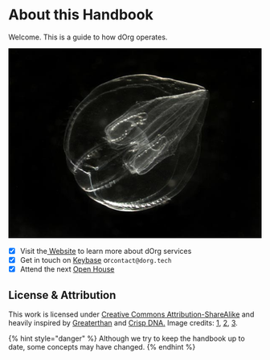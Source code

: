 # About this Handbook

Welcome. This is a guide to how dOrg operates.

![](.gitbook/assets/cell.jpeg)

* [x] Visit the[ Website](https://dorg.tech) to learn more about dOrg services
* [x] Get in touch on [Keybase](https://keybase.io/team/dorg.membrane) or`contact@dorg.tech`
* [x] Attend the next [Open House](https://www.eventbrite.com/e/dorg-open-house-tickets-111892770288)

## License & Attribution

This work is licensed under [Creative Commons Attribution-ShareAlike](https://creativecommons.org/licenses/by-sa/4.0/) and heavily inspired by [Greaterthan](https://handbook.greaterthan.works/) and [Crisp DNA](https://dna.crisp.se/docs/index.html)[.](https://creativecommons.org/licenses/by-sa/4.0/) Image credits: [1](https://oceanexplorer.noaa.gov/explorations/02arctic/logs/mis_sum_pelagic/media/bolinopsis.html), [2](https://www.nature.com/articles/nphys2448), [3](https://www.greenbiz.com/sites/default/files/styles/panopoly_image_full/public/images/articles/featured/banyantree_jeep2499_sstock.jpg?itok=qaMOVWA1).

{% hint style="danger" %}
Although we try to keep the handbook up to date, some concepts may have changed. 
{% endhint %}

